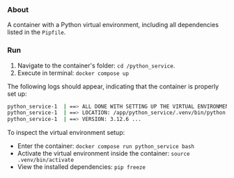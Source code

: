 ### About

A container with a Python virtual environment, including all dependencies listed in the `Pipfile`.

### Run

1. Navigate to the container's folder: `cd /python_service`.
1. Execute in terminal: `docker compose up`

The following logs should appear, indicating that the container is properly set up:

```bash
python_service-1  | ==> ALL DONE WITH SETTING UP THE VIRTUAL ENVIRONMENT
python_service-1  | ==> LOCATION: /app/python_service/.venv/bin/python
python_service-1  | ==> VERSION: 3.12.6 ...
```

To inspect the virtual environment setup:

* Enter the container: `docker compose run python_service bash`
* Activate the virtual environment inside the container: `source .venv/bin/activate`
* View the installed dependencies: `pip freeze`